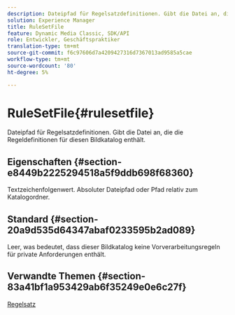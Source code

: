 ```yaml
---
description: Dateipfad für Regelsatzdefinitionen. Gibt die Datei an, die die Regeldefinitionen für diesen Bildkatalog enthält.
solution: Experience Manager
title: RuleSetFile
feature: Dynamic Media Classic, SDK/API
role: Entwickler, Geschäftspraktiker
translation-type: tm+mt
source-git-commit: f6c97606d7a4209427316d7367013ad9585a5cae
workflow-type: tm+mt
source-wordcount: '80'
ht-degree: 5%

---
```



# RuleSetFile{#rulesetfile}

Dateipfad für Regelsatzdefinitionen. Gibt die Datei an, die die Regeldefinitionen für diesen Bildkatalog enthält.

## Eigenschaften {#section-e8449b2225294518a5f9ddb698f68360}

Textzeichenfolgenwert. Absoluter Dateipfad oder Pfad relativ zum Katalogordner.

## Standard {#section-20a9d535d64347abaf0233595b2ad089}

Leer, was bedeutet, dass dieser Bildkatalog keine Vorverarbeitungsregeln für private Anforderungen enthält.

## Verwandte Themen {#section-83a41bf1a953429ab6f35249e0e6c27f}

[Regelsatz](../../../../../is-api/image-catalog/image-serving-api-ref/c-image-catalog-reference/c-rule-set-reference/c-rule-set-reference.md#concept-3e5058cf3507470b82cac638df23ea8e)
